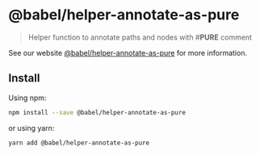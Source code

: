 # @babel/helper-annotate-as-pure

> Helper function to annotate paths and nodes with #__PURE__ comment

See our website [@babel/helper-annotate-as-pure](https://babeljs.io/docs/en/babel-helper-annotate-as-pure) for more information.

## Install

Using npm:

```sh
npm install --save @babel/helper-annotate-as-pure
```

or using yarn:

```sh
yarn add @babel/helper-annotate-as-pure
```
